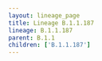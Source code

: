 ```yaml
---
layout: lineage_page
title: Lineage B.1.1.187
lineage: B.1.1.187
parent: B.1.1
children: ['B.1.1.187']
---
```

